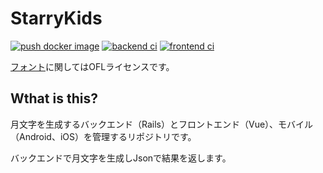 # StarryKids
[![push docker image](https://github.com/Tatsumi0000/starry-kids/actions/workflows/docker-image.yml/badge.svg)](https://github.com/Tatsumi0000/starry-kids/actions/workflows/docker-image.yml)
[![backend ci](https://github.com/Tatsumi0000/starry-kids/actions/workflows/backend-ci.yml/badge.svg)](https://github.com/Tatsumi0000/starry-kids/actions/workflows/backend-ci.yml)
[![frontend ci](https://github.com/Tatsumi0000/starry-kids/actions/workflows/frontend-ci.yml/badge.svg)](https://github.com/Tatsumi0000/starry-kids/actions/workflows/frontend-ci.yml)

[フォント](https://github.com/Tatsumi0000/starry-kids/tree/main/web/backend/app/services/starry_kids/data/fonts)に関してはOFLライセンスです。

## Wthat is this?
月文字を生成するバックエンド（Rails）とフロントエンド（Vue）、モバイル（Android、iOS）を管理するリポジトリです。

バックエンドで月文字を生成しJsonで結果を返します。
